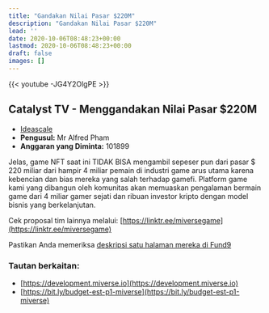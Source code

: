 ```yaml
---
title: "Gandakan Nilai Pasar $220M"
description: "Gandakan Nilai Pasar $220M"
lead: ''
date: 2020-10-06T08:48:23+00:00
lastmod: 2020-10-06T08:48:23+00:00
draft: false
images: []
---
```


{{<  youtube -JG4Y2OlgPE >}}

## Catalyst TV - Menggandakan Nilai Pasar $220M

- [Ideascale](https://cardano.ideascale.com/c/idea/417243)
- **Pengusul:** Mr Alfred Pham
- **Anggaran yang Diminta:** 101899

Jelas, game NFT saat ini TIDAK BISA mengambil sepeser pun dari pasar $ 220 miliar dari hampir 4 miliar pemain di industri game arus utama karena kebencian dan bias mereka yang salah terhadap gamefi. Platform game kami yang dibangun oleh komunitas akan memuaskan pengalaman bermain game dari 4 miliar gamer sejati dan ribuan investor kripto dengan model bisnis yang berkelanjutan.

Cek proposal tim lainnya melalui: [https://linktr.ee/miversegame](https://linktr.ee/miversegame)

Pastikan Anda memeriksa [deskripsi satu halaman mereka di Fund9](https://miverse.io/one-page-catalyst-proposal-of-fund-9/?utm_source=miverse&utm_medium=one+page&utm_campaign=catalyst_f9)

### Tautan berkaitan:

- [https://development.miverse.io](https://development.miverse.io)
- [https://bit.ly/budget-est-p1-miverse](https://bit.ly/budget-est-p1-miverse)
